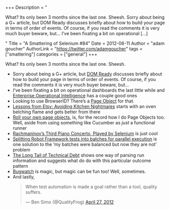 +++
Description = "<p>What? Its only been 3 months since the last one. Sheesh. Sorry about being a G+ article, but DOM Ready discusses briefly about how to build your page in terms of order of events. Of course, if you read the comments it is very much buyer beware, but… I’ve been fixating a bit on operational […]</p>"
Title = "A Smattering of Selenium #84"
Date = 2012-06-11
Author = "adam goucher"
AuthorLink = "https://twitter.com/adamgoucher"
tags = ["smattering"]
categories = ["general"]
+++
<p>What? Its only been 3 months since the last one. Sheesh.</p>
<ul>
<li>Sorry about being a G+ article, but <a href="https://plus.google.com/116910304844117268718/posts/UkaymyuTzaF">DOM Ready</a> discusses briefly about how to build your page in terms of order of events. Of course, if you read the comments it is very much buyer beware, but&#8230;</li>
<li>I&#8217;ve been fixating a bit on operational dashboards the last little while and <a href="http://blogs.splunk.com/2012/06/07/splunkx-enterprise-operational-intelligence/">Enterprise Operational Intelligence</a> has a couple good ones</li>
<li>Looking to use BrowserID? There&#8217;s a <a href="https://github.com/davehunt/bidpom">Page Object</a> for that.</li>
<li><a href="http://www.slideshare.net/mcdonnps/lessons-from-etsy-avoiding-kitchen-nightmares-chefconf-2012">Lessons from Etsy: Avoiding Kitchen Nightmares</a> starts with an oven belching flame and gets better from there</li>
<li><a href="http://watirmelon.com/2012/06/04/roll-your-own-page-objects/">Roll your own page objects</a>, is, for the record how I do Page Objects too. Well, aside from using something like Cucumber as <i>just</i> a functional runner</li>
<li><a href="https://gist.github.com/2735065">Rachmaninov&#8217;s Third Piano Concerto, Played by Selenium</a> is just cool</li>
<li><a href="http://www.bitrite.fi/johannes/2012/05/11/splitting-robot-framework-tests-into-batches-for-parallel-execution/">Splitting Robot Framework tests into batches for parallel execution</a> is one solution to the &#8216;my batches were balanced but now they are not&#8217; problem</li>
<li><a href="http://michaelfeathers.typepad.com/michael_feathers_blog/2012/05/the-long-tail-of-technical-debt.html">The Long Tail of Technical Debt</a> shows one way of parsing run information and suggests what do do with this particular outcome pattern</li>
<li><a href="https://engineering.groupon.com/2012/misc/bugwatch/">Bugwatch</a> is magic, but magic can be fun too! Well, sometimes.</li>
<li>And lastly,<br />
<blockquote class="twitter-tweet">
<p>When test automation is made a goal rather than a tool, quality suffers.</p>
<p>&mdash; Ben Simo (@QualityFrog) <a href="https://twitter.com/QualityFrog/status/195952852244512768">April 27, 2012</a></p></blockquote>
</li>

